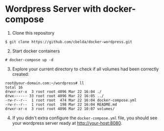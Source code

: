 # Wordpress Server with docker-compose

1. Clone this repository
```
$ git clone https://github.com/cbelda/docker-wordpress.git
```
2. Start docker containers
```
# docker-compose up -d
```

3. Explore your current directory to check if all volumes had been correctly created:
```
root@your-domain.com:~/wordpress# ll
total 16
drwxr-xr-x  3 root root 4096 Mar 22 16:04 ./
drwx------ 33 root root 4096 Mar 22 16:05 ../
-rw-r--r--  1 root root  474 Mar 22 16:04 docker-compose.yml
-rw-r--r--  1 root root  198 Mar 22 16:04 README.md
drwxr-xr-x  3 root root 4096 Mar 22 10:07 volumes/
```

4. If you didn't extra configure the `docker-compose.yml` file, you should see your wordpress server ready at [http://your-host:8080]().
